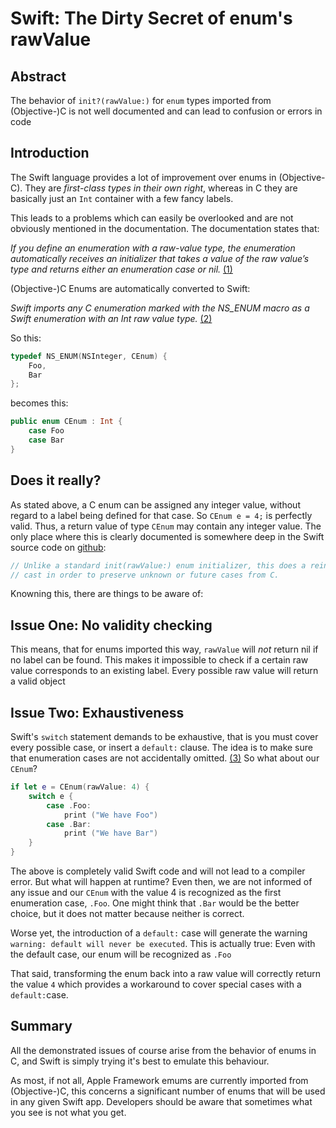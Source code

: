 # Swift: The Dirty Secret of enum's rawValue

## Abstract

The behavior of `init?(rawValue:)` for `enum` types imported from (Objective-)C is not well documented and can lead to confusion or errors in code

## Introduction

The Swift language provides a lot of improvement over enums in (Objective-C). They are _first-class types in their own right_, whereas in C they are basically just an `Int` container with a few fancy labels.

This leads to a problems which can easily be overlooked and are not obviously mentioned in the documentation. The documentation states that:

_If you define an enumeration with a raw-value type, the enumeration automatically receives an initializer that takes a value of the raw value’s type and returns either an enumeration case or nil._ [(1)](https://developer.apple.com/library/ios/documentation/Swift/Conceptual/Swift_Programming_Language/Enumerations.html)

(Objective-)C Enums are automatically converted to Swift:

_Swift imports any C enumeration marked with the NS_ENUM macro as a Swift enumeration with an Int raw value type._ [(2)](https://developer.apple.com/library/ios/documentation/Swift/Conceptual/BuildingCocoaApps/InteractingWithCAPIs.html)

So this:

```C
typedef NS_ENUM(NSInteger, CEnum) {
    Foo,
    Bar
};
```

becomes this:

```Swift
public enum CEnum : Int {
    case Foo
    case Bar
}
```

## Does it really?

As stated above, a C enum can be assigned any integer value, without regard to a label being defined for that case. So `CEnum e = 4;` is perfectly valid.
Thus, a return value of type `CEnum` may contain any integer value. The only place where this is clearly documented is somewhere deep in the Swift source code on [github](https://github.com/apple/swift/blob/3ffbe020d76112c9a5f1bc05e64f272a9ba2ff6e/lib/ClangImporter/ImportDecl.cpp#L407):

```Swift
// Unlike a standard init(rawValue:) enum initializer, this does a reinterpret
// cast in order to preserve unknown or future cases from C.
```


Knowning this, there are things to be aware of:

## Issue One: No validity checking

This means, that for enums imported this way, `rawValue` will *not* return nil if no label can be found. This makes it impossible to check if a certain raw value corresponds to an existing label. Every possible raw value will return a valid object

## Issue Two: Exhaustiveness

Swift's `switch` statement demands to be exhaustive, that is you must cover every possible case, or insert a `default:` clause. The idea is to make sure that enumeration cases are not accidentally omitted. [(3)](https://developer.apple.com/library/ios/documentation/Swift/Conceptual/Swift_Programming_Language/Enumerations.html) So what about our `CEnum`?

```Swift
if let e = CEnum(rawValue: 4) {
    switch e {
        case .Foo:
            print ("We have Foo")
        case .Bar:
            print ("We have Bar")
    }
}
```

The above is completely valid Swift code and will not lead to a compiler error. But what will happen at runtime? Even then, we are not informed of any issue and our `CEnum` with the value 4 is recognized as the first enumeration case, `.Foo`. One might think that `.Bar` would be the better choice, but it does not matter because neither is correct. 

Worse yet, the introduction of a `default:` case will generate the warning `warning: default will never be executed`. This is actually true: Even with the default case, our enum will be recognized as `.Foo`

That said, transforming the enum back into a raw value will correctly return the value `4` which provides a workaround to cover special cases with a `default:`case.

## Summary 

All the demonstrated issues of course arise from the behavior of enums in C, and Swift is simply trying it's best to emulate this behaviour.

As most, if not all, Apple Framework emums are currently imported from (Objective-)C, this concerns a significant number of enums that will be used in any given Swift app. Developers should be aware that sometimes what you see is not what you get. 
